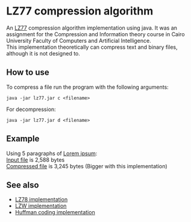 # LZ77 compression algorithm

An [LZ77](https://en.wikipedia.org/wiki/LZ77_and_LZ78) compression algorithm implementation using java. It was an assignment for the Compression and Information theory course in Cairo University Faculty of Computers and Artificial Intelligence.  
This implementation theoretically can compress text and binary files, although it is not designed to.

## How to use

To compress a file run the program with the following arguments:
```shell
java -jar lz77.jar c <filename>
```

For decompression:
```shell
java -jar lz77.jar d <filename>
```

## Example

Using 5 paragraphs of [Lorem ipsum](https://www.lipsum.com/feed/html):  
[Input file](examples/lipsum.txt) is 2,588 bytes  
[Compressed file](examples/lipsum.txt.lz77) is 3,245 bytes (Bigger with this implementation)


## See also

- [LZ78 implementation](https://github.com/KareemMAX/lz78)
- [LZW implementation](https://github.com/KareemMAX/lzw)
- [Huffman coding implementation](https://github.com/mAshrafDawood/Huffman)